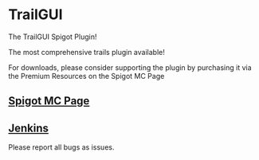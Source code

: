 # TrailGUI 
The TrailGUI Spigot Plugin!

The most comprehensive trails plugin available! 

For downloads, please consider supporting the plugin by purchasing it via the Premium Resources on the Spigot MC Page

## [Spigot MC Page](https://www.spigotmc.org/resources/trailgui.34302/)

## [Jenkins](http://ci.ecocitycraft.com/job/TrailGUI/)

Please report all bugs as issues.

